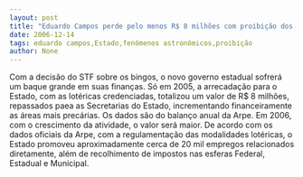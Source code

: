 ```yaml
---
layout: post
title: "Eduardo Campos perde pelo menos R$ 8 milhões com proibição dos bingos no Estado"
date: 2006-12-14
tags: eduardo campos,Estado,fenômenos astronômicos,proibição
author: None
---
```

Com a decisão do STF sobre os bingos, o novo governo estadual sofrerá um baque grande em suas finanças.
Só em 2005, a arrecadação para o Estado, com as lotéricas credenciadas, totalizou um valor de R$ 8 milhões, repassados paea as Secretarias do Estado, incrementando financeiramente as áreas mais precárias. Os dados são do balanço anual da Arpe. Em 2006, com o crescimento da atividade, o valor será maior.
De acordo com os dados oficiais da Arpe, com a regulamentação das modalidades lotéricas, o Estado promoveu aproximadamente cerca de 20 mil empregos relacionados diretamente, além de recolhimento de impostos nas esferas Federal, Estadual e Municipal. 